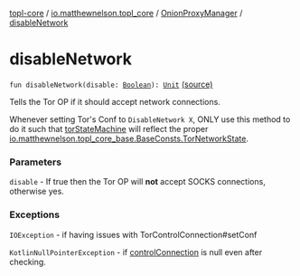 [topl-core](../../index.md) / [io.matthewnelson.topl_core](../index.md) / [OnionProxyManager](index.md) / [disableNetwork](./disable-network.md)

# disableNetwork

`fun disableNetwork(disable: `[`Boolean`](https://kotlinlang.org/api/latest/jvm/stdlib/kotlin/-boolean/index.html)`): `[`Unit`](https://kotlinlang.org/api/latest/jvm/stdlib/kotlin/-unit/index.html) [(source)](https://github.com/05nelsonm/TorOnionProxyLibrary-Android/blob/master/topl-core/src/main/java/io/matthewnelson/topl_core/OnionProxyManager.kt#L383)

Tells the Tor OP if it should accept network connections.

Whenever setting Tor's Conf to `DisableNetwork X`, ONLY use this method to do it
such that [torStateMachine](tor-state-machine.md) will reflect the proper
[io.matthewnelson.topl_core_base.BaseConsts.TorNetworkState](file:/home/matthew/AndroidStudioProjects/personal_projects/TorOnionProxyLibrary-Android/docs/topl-core-base/io.matthewnelson.topl_core_base/-base-consts/-tor-network-state/index.md).

### Parameters

`disable` - If true then the Tor OP will **not** accept SOCKS connections, otherwise yes.

### Exceptions

`IOException` - if having issues with TorControlConnection#setConf

`KotlinNullPointerException` - if [controlConnection](#) is null even after checking.